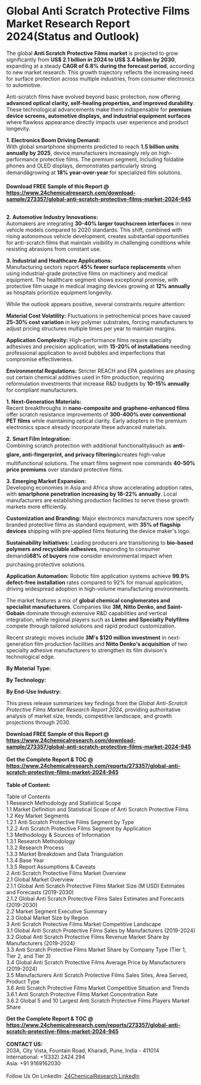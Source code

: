 <h1>Global Anti Scratch Protective Films Market Research Report 2024(Status and Outlook)</h1><p>The global <strong>Anti Scratch Protective Films market</strong> is projected to grow significantly from <strong>US$ 2.1 billion in 2024 to US$ 3.4 billion by 2030</strong>, expanding at a steady <strong>CAGR of 6.8% during the forecast period</strong>, according to new market research. This growth trajectory reflects the increasing need for surface protection across multiple industries, from consumer electronics to automotive.</p><p>Anti-scratch films have evolved beyond basic protection, now offering <strong>advanced optical clarity, self-healing properties, and improved durability</strong>. These technological advancements make them indispensable for <strong>premium device screens, automotive displays, and industrial equipment surfaces</strong> where flawless appearance directly impacts user experience and product longevity.</p><p><strong>1. Electronics Boom Driving Demand:</strong><br>
With global smartphone shipments predicted to reach <strong>1.5 billion units annually by 2025</strong>, device manufacturers increasingly rely on high-performance protective films. The premium segment, including foldable phones and OLED displays, demonstrates particularly strong demandâgrowing at <strong>18% year-over-year</strong> for specialized film solutions.</p><div><b>Download FREE Sample of this Report @ 
            <a href="https://www.24chemicalresearch.com/download-sample/273357/global-anti-scratch-protective-films-market-2024-945">
            https://www.24chemicalresearch.com/download-sample/273357/global-anti-scratch-protective-films-market-2024-945</a></b></div><br><p><strong>2. Automotive Industry Innovations:</strong><br>
Automakers are integrating <strong>30-40% larger touchscreen interfaces</strong> in new vehicle models compared to 2020 standards. This shift, combined with rising autonomous vehicle development, creates substantial opportunities for anti-scratch films that maintain visibility in challenging conditions while resisting abrasions from constant use.</p><p><strong>3. Industrial and Healthcare Applications:</strong><br>
Manufacturing sectors report <strong>45% fewer surface replacements</strong> when using industrial-grade protective films on machinery and medical equipment. The healthcare segment shows exceptional promise, with protective film usage in medical imaging devices growing at <strong>12% annually</strong> as hospitals prioritize equipment longevity.</p><p>While the outlook appears positive, several constraints require attention:</p><p><strong>Material Cost Volatility:</strong> Fluctuations in petrochemical prices have caused <strong>25-30% cost variation</strong> in key polymer substrates, forcing manufacturers to adjust pricing structures multiple times per year to maintain margins.</p><p><strong>Application Complexity:</strong> High-performance films require specialty adhesives and precision application, with <strong>15-20% of installations</strong> needing professional application to avoid bubbles and imperfections that compromise effectiveness.</p><p><strong>Environmental Regulations:</strong> Stricter REACH and EPA guidelines are phasing out certain chemical additives used in film production, requiring reformulation investments that increase R&amp;D budgets by <strong>10-15% annually</strong> for compliant manufacturers.</p><p><strong>1. Next-Generation Materials:</strong><br>
Recent breakthroughs in <strong>nano-composite and graphene-enhanced films</strong> offer scratch resistance improvements of <strong>300-400% over conventional PET films</strong> while maintaining optical clarity. Early adopters in the premium electronics space already incorporate these advanced materials.</p><p><strong>2. Smart Film Integration:</strong><br>
Combining scratch protection with additional functionalityâsuch as <strong>anti-glare, anti-fingerprint, and privacy filtering</strong>âcreates high-value multifunctional solutions. The smart films segment now commands <strong>40-50% price premiums</strong> over standard protective films.</p><p><strong>3. Emerging Market Expansion:</strong><br>
Developing economies in Asia and Africa show accelerating adoption rates, with <strong>smartphone penetration increasing by 18-22% annually</strong>. Local manufacturers are establishing production facilities to serve these growth markets more efficiently.</p><p><strong>Customization and Branding:</strong> Major electronics manufacturers now specify branded protective films as standard equipment, with <strong>35% of flagship devices</strong> shipping with pre-applied films featuring the device maker's logo.</p><p><strong>Sustainability Initiatives:</strong> Leading producers are transitioning to <strong>bio-based polymers and recyclable adhesives</strong>, responding to consumer demandâ<strong>68% of buyers</strong> now consider environmental impact when purchasing protective solutions.</p><p><strong>Application Automation:</strong> Robotic film application systems achieve <strong>99.9% defect-free installation</strong> rates compared to 92% for manual application, driving widespread adoption in high-volume manufacturing environments.</p><p>The market features a mix of <strong>global chemical conglomerates and specialist manufacturers</strong>. Companies like <strong>3M, Nitto Denko, and Saint-Gobain</strong> dominate through extensive R&amp;D capabilities and vertical integration, while regional players such as <strong>Lintec and Specialty Polyfilms</strong> compete through tailored solutions and rapid product customization.</p><p>Recent strategic moves include <strong>3M's $120 million investment</strong> in next-generation film production facilities and <strong>Nitto Denko's acquisition</strong> of two specialty adhesive manufacturers to strengthen its film division's technological edge.</p><p><strong>By Material Type:</strong></p><p><strong>By Technology:</strong></p><p><strong>By End-Use Industry:</strong></p><p>This press release summarizes key findings from the <em>Global Anti-Scratch Protective Films Market Research Report 2024</em>, providing authoritative analysis of market size, trends, competitive landscape, and growth projections through 2030.</p><div><b>Download FREE Sample of this Report @ 
            <a href="https://www.24chemicalresearch.com/download-sample/273357/global-anti-scratch-protective-films-market-2024-945">
            https://www.24chemicalresearch.com/download-sample/273357/global-anti-scratch-protective-films-market-2024-945</a></b></div><br><div><b>Get the Complete Report & TOC @ 
            <a href="https://www.24chemicalresearch.com/reports/273357/global-anti-scratch-protective-films-market-2024-945">
            https://www.24chemicalresearch.com/reports/273357/global-anti-scratch-protective-films-market-2024-945</a></b></div><br>
            <b>Table of Content:</b><p>Table of Contents<br />
1 Research Methodology and Statistical Scope<br />
1.1 Market Definition and Statistical Scope of Anti Scratch Protective Films<br />
1.2 Key Market Segments<br />
1.2.1 Anti Scratch Protective Films Segment by Type<br />
1.2.2 Anti Scratch Protective Films Segment by Application<br />
1.3 Methodology & Sources of Information<br />
1.3.1 Research Methodology<br />
1.3.2 Research Process<br />
1.3.3 Market Breakdown and Data Triangulation<br />
1.3.4 Base Year<br />
1.3.5 Report Assumptions & Caveats<br />
2 Anti Scratch Protective Films Market Overview<br />
2.1 Global Market Overview<br />
2.1.1 Global Anti Scratch Protective Films Market Size (M USD) Estimates and Forecasts (2019-2030)<br />
2.1.2 Global Anti Scratch Protective Films Sales Estimates and Forecasts (2019-2030)<br />
2.2 Market Segment Executive Summary<br />
2.3 Global Market Size by Region<br />
3 Anti Scratch Protective Films Market Competitive Landscape<br />
3.1 Global Anti Scratch Protective Films Sales by Manufacturers (2019-2024)<br />
3.2 Global Anti Scratch Protective Films Revenue Market Share by Manufacturers (2019-2024)<br />
3.3 Anti Scratch Protective Films Market Share by Company Type (Tier 1, Tier 2, and Tier 3)<br />
3.4 Global Anti Scratch Protective Films Average Price by Manufacturers (2019-2024)<br />
3.5 Manufacturers Anti Scratch Protective Films Sales Sites, Area Served, Product Type<br />
3.6 Anti Scratch Protective Films Market Competitive Situation and Trends<br />
3.6.1 Anti Scratch Protective Films Market Concentration Rate<br />
3.6.2 Global 5 and 10 Largest Anti Scratch Protective Films Players Market Share </p><div><b>Get the Complete Report & TOC @ 
            <a href="https://www.24chemicalresearch.com/reports/273357/global-anti-scratch-protective-films-market-2024-945">
            https://www.24chemicalresearch.com/reports/273357/global-anti-scratch-protective-films-market-2024-945</a></b></div><br><b>CONTACT US:</b><br>
            203A, City Vista, Fountain Road, Kharadi, Pune, India - 411014<br>
            International: +1(332) 2424 294<br>
            Asia: +91 9169162030 <br><br>
            Follow Us On LinkedIn: <a href="https://www.linkedin.com/company/24chemicalresearch/">24ChemicalResearch LinkedIn</a>